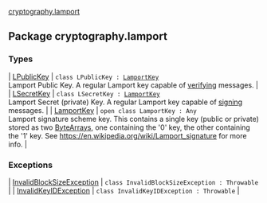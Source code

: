 [cryptography.lamport](.)

## Package cryptography.lamport

### Types

| [LPublicKey](-l-public-key/index.md) | `class LPublicKey : `[`LamportKey`](-lamport-key/index.md)<br>Lamport Public Key. A regular Lamport key capable of [verifying](-l-public-key/verify.md) messages. |
| [LSecretKey](-l-secret-key/index.md) | `class LSecretKey : `[`LamportKey`](-lamport-key/index.md)<br>Lamport Secret (private) Key. A regular Lamport key capable of [signing](-l-secret-key/sign.md) messages. |
| [LamportKey](-lamport-key/index.md) | `open class LamportKey : Any`<br>Lamport signature scheme key. This contains a single key (public or private) stored as two [ByteArrays](#), one containing the '0' key, the other containing the '1' key. See https://en.wikipedia.org/wiki/Lamport_signature for more info. |

### Exceptions

| [InvalidBlockSizeException](-invalid-block-size-exception/index.md) | `class InvalidBlockSizeException : Throwable` |
| [InvalidKeyIDException](-invalid-key-i-d-exception/index.md) | `class InvalidKeyIDException : Throwable` |

